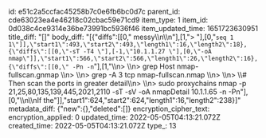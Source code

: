 id: e51c2a5ccfac45258b7c0e6fb6bc0d7c
parent_id: cde63023ea4e46218c02cbac59e71cd9
item_type: 1
item_id: 0d038c4ce9314e36be73991bc5936f46
item_updated_time: 1651723630951
title_diff: "[]"
body_diff: "[{\"diffs\":[[0,\" messy\\\n\\\n\"],[1,\"> \"],[0,\"`seq 1 1\"]],\"start1\":493,\"start2\":493,\"length1\":16,\"length2\":18},{\"diffs\":[[0,\"-sT -T4 \"],[-1,\"10.1.1.27 \"],[0,\"-oA nmap\"]],\"start1\":566,\"start2\":566,\"length1\":26,\"length2\":16},{\"diffs\":[[0,\" -Pn -n`\"],[1,\"\\\n> \\\n> grep Host nmap-fullscan.gnmap \\\n> \\\n> grep -A 3 tcp nmap-fullscan.nmap \\\n> \\\n> \\\\# Then scan the ports in greater detail\\\n> \\\n> sudo proxychains nmap -p 21,25,80,135,139,445,2021,2110 -sT -sV -oA nmapDetail 10.1.1.65 -n -Pn\"],[0,\"\\\n\\\nIf the\"]],\"start1\":624,\"start2\":624,\"length1\":16,\"length2\":238}]"
metadata_diff: {"new":{},"deleted":[]}
encryption_cipher_text: 
encryption_applied: 0
updated_time: 2022-05-05T04:13:21.072Z
created_time: 2022-05-05T04:13:21.072Z
type_: 13
